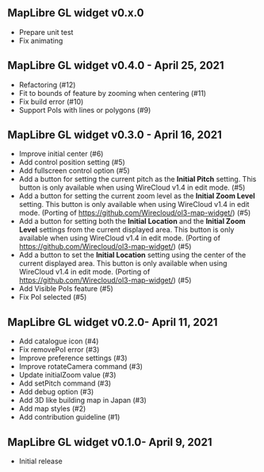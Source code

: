 ## MapLibre GL widget v0.x.0

- Prepare unit test
- Fix animating

## MapLibre GL widget v0.4.0 - April 25, 2021

- Refactoring (#12)
- Fit to bounds of feature by zooming when centering (#11)
- Fix build error (#10)
- Support PoIs with lines or polygons (#9)

## MapLibre GL widget v0.3.0 - April 16, 2021

- Improve initial center (#6)
- Add control position setting (#5)
- Add fullscreen control option (#5)
- Add a button for setting the current pitch as the **Initial Pitch** setting. 
  This button is only available when using WireCloud v1.4 in edit mode. (#5)
- Add a button for setting the current zoom level as the **Initial Zoom
    Level** setting. This button is only available when using WireCloud v1.4 in
    edit mode. (Porting of https://github.com/Wirecloud/ol3-map-widget/) (#5)
- Add a button for setting both the **Initial Location** and the **Initial
    Zoom Level** settings from the current displayed area. This button is only
    available when using WireCloud v1.4 in edit mode.
    (Porting of https://github.com/Wirecloud/ol3-map-widget/) (#5)
- Add a button to set the **Initial Location** setting using the center of the
    current displayed area. This button is only available when using WireCloud
    v1.4 in edit mode. (Porting of https://github.com/Wirecloud/ol3-map-widget/)
    (#5)
- Add Visible PoIs feature (#5)
- Fix PoI selected (#5)

## MapLibre GL widget v0.2.0- April 11, 2021

- Add catalogue icon (#4)
- Fix removePoI error (#3)
- Improve preference settings (#3)
- Improve rotateCamera command (#3)
- Update initialZoom value (#3)
- Add setPitch command (#3)
- Add debug option (#3)
- Add 3D like building map in Japan (#3)
- Add map styles (#2)
- Add contribution guideline (#1)

## MapLibre GL widget v0.1.0- April 9, 2021

- Initial release
